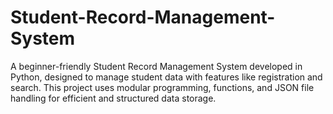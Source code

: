 # Student-Record-Management-System
A beginner-friendly Student Record Management System developed in Python, designed to manage student data with features like registration and search. This project uses modular programming, functions, and JSON file handling for efficient and structured data storage.
